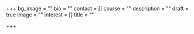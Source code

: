 +++
bg_image = ""
bio = ""
contact = []
course = ""
description = ""
draft = true
image = ""
interest = []
title = ""

+++
